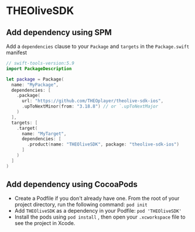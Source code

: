 # THEOliveSDK

## Add dependency using SPM

Add a `dependencies` clause to your `Package` and `targets` in the `Package.swift` manifest

```swift
// swift-tools-version:5.9
import PackageDescription

let package = Package(
  name: "MyPackage",
  dependencies: [
    .package(
      url: "https://github.com/THEOplayer/theolive-sdk-ios", 
      .upToNextMinor(from: "3.18.8") // or `.upToNextMajor
    )
  ],
  targets: [
    .target(
      name: "MyTarget",
      dependencies: [
        .product(name: "THEOliveSDK", package: "theolive-sdk-ios")
      ]
    )
  ]
)
```

## Add dependency using CocoaPods

- Create a Podfile if you don't already have one. From the root of your project directory, run the following command: `pod init`
- Add `THEOliveSDK` as a dependency in your Podfile: `pod 'THEOliveSDK'`
- Install the pods using `pod install` , then open your `.xcworkspace` file to see the project in Xcode.
